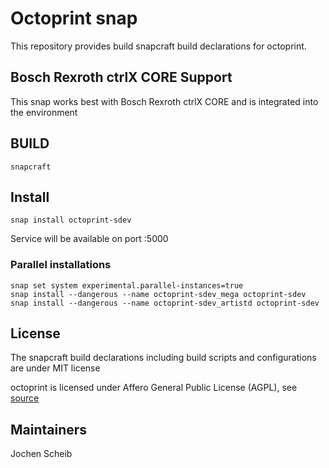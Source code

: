 # Octoprint snap

This repository provides build snapcraft build declarations for octoprint.

## Bosch Rexroth ctrlX CORE Support

This snap works best with Bosch Rexroth ctrlX CORE and is integrated into the environment

## BUILD

```
snapcraft
```

## Install

```
snap install octoprint-sdev
```

Service will be available on port :5000

### Parallel installations

```
snap set system experimental.parallel-instances=true
snap install --dangerous --name octoprint-sdev_mega octoprint-sdev
snap install --dangerous --name octoprint-sdev_artistd octoprint-sdev
```

## License

The snapcraft build declarations including build scripts and configurations are under MIT license

octoprint is licensed under Affero General Public License (AGPL), see [source](https://github.com/OctoPrint/OctoPrint)

## Maintainers

Jochen Scheib

